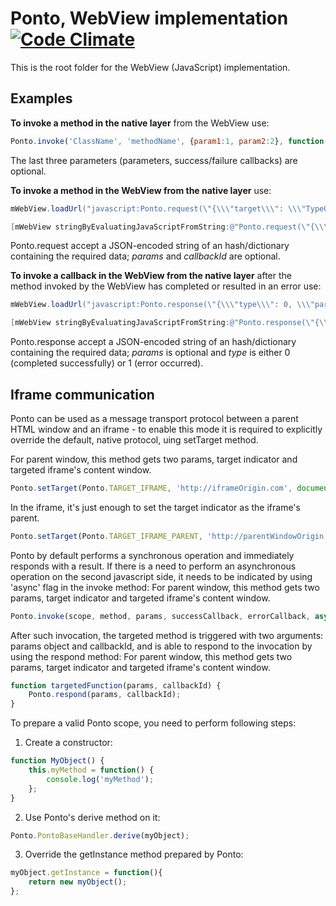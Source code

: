 Ponto, WebView implementation [![Code Climate](https://codeclimate.com/github/Wikia/ponto.png)](https://codeclimate.com/github/Wikia/ponto)
=============================

This is the root folder for the WebView (JavaScript) implementation.


Examples
--------

**To invoke a method in the native layer** from the WebView use:

```javascript
Ponto.invoke('ClassName', 'methodName', {param1:1, param2:2}, function(d){/*completed*/}, function(e){/*error*/});
```

The last three parameters (parameters, success/failure callbacks) are optional.

**To invoke a method in the WebView from the native layer**  use:

```java
mWebView.loadUrl("javascript:Ponto.request(\"{\\\"target\\\": \\\"TypeOrModuleName\\\", \\\"method\\\": \\\"methodName\\\", \\\"params\\\":{\\\"a\\\":1}, \\\"callbackId\\\": \\\"callbackId\\\"}\")");
```

```objective-c
[mWebView stringByEvaluatingJavaScriptFromString:@"Ponto.request(\"{\\\"target\\\": \\\"TypeOrModuleName\\\", \\\"method\\\": \\\"methodName\\\", \\\"params\\\":{\\\"a\\\":1}, \\\"callbackId\\\": \\\"callbackId\\\"}\";"];
```

Ponto.request accept a JSON-encoded string of an hash/dictionary containing the required data; *params* and *callbackId* are optional.

**To invoke a callback in the WebView from the native layer** after the method invoked by the WebView has completed or resulted in an error use:

```java
mWebView.loadUrl("javascript:Ponto.response(\"{\\\"type\\\": 0, \\\"params\\\":{\\\"a\\\":1}, \\\"callbackId\\\": \\\"callbackId\\\"}\");");
```

```objective-c
[mWebView stringByEvaluatingJavaScriptFromString:@"Ponto.response(\"{\\\"type\\\": 0, \\\"params\\\":{\\\"a\\\":1}, \\\"callbackId\\\": \\\"callbackId\\\"}\");"];
```

Ponto.response accept a JSON-encoded string of an hash/dictionary containing the required data; *params* is optional and *type* is either 0 (completed successfully) or 1 (error occurred).

Iframe communication
--------
Ponto can be used as a message transport protocol between a parent HTML window and an iframe - to enable this mode it is required to explicitly override the default, native protocol, uing setTarget method.

For parent window, this method gets two params, target indicator and targeted iframe's content window.
```javascript
Ponto.setTarget(Ponto.TARGET_IFRAME, 'http://iframeOrigin.com', document.querySelector('iframe').contentWindow);
```
In the iframe, it's just enough to set the target indicator as the iframe's parent.
```javascript
Ponto.setTarget(Ponto.TARGET_IFRAME_PARENT, 'http://parentWindowOrigin.com');
```

Ponto by default performs a synchronous operation and immediately responds with a result. If there is a need to perform an asynchronous operation on the second javascript side, it needs to be indicated by using 'async' flag in the invoke method:
For parent window, this method gets two params, target indicator and targeted iframe's content window.
```javascript
Ponto.invoke(scope, method, params, successCallback, errorCallback, async);
```

After such invocation, the targeted method is triggered with two arguments: params object and callbackId, and is able to respond to the invocation by using the respond method:
For parent window, this method gets two params, target indicator and targeted iframe's content window.
```javascript
function targetedFunction(params, callbackId) {
	Ponto.respond(params, callbackId);
}
```

To prepare a valid Ponto scope, you need to perform following steps:

1. Create a constructor:
```javascript
function MyObject() {
	this.myMethod = function() {
		console.log('myMethod');
	};
}
```

2. Use Ponto's derive method on it:
```javascript
Ponto.PontoBaseHandler.derive(myObject);
```

3. Override the getInstance method prepared by Ponto:
```javascript
myObject.getInstance = function(){
	return new myObject();
};
```
